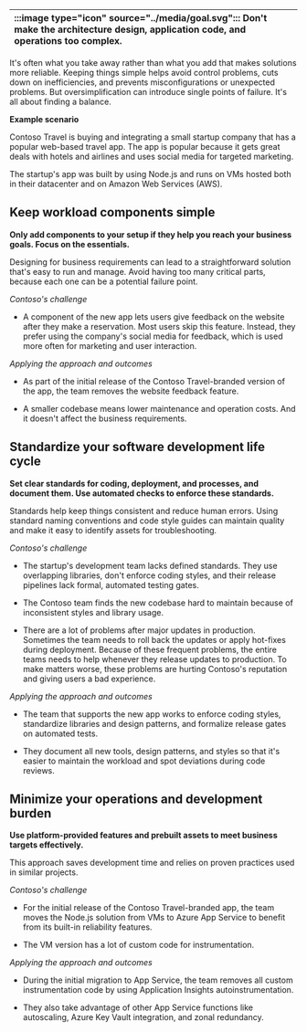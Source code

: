 | :::image type="icon" source="../media/goal.svg"::: Don't make the architecture design, application code, and operations too complex. |
| :----------------------------------------------------------------------------------------------------------------------------------------- |

It's often what you take away rather than what you add that makes solutions more reliable. Keeping things simple helps avoid control problems, cuts down on inefficiencies, and prevents misconfigurations or unexpected problems. But oversimplification can introduce single points of failure. It's all about finding a balance.

**Example scenario**

Contoso Travel is buying and integrating a small startup company that has a popular web-based travel app. The app is popular because it gets great deals with hotels and airlines and uses social media for targeted marketing.

The startup's app was built by using Node.js and runs on VMs hosted both in their datacenter and on Amazon Web Services (AWS).

## Keep workload components simple

**Only add components to your setup if they help you reach your business goals. Focus on the essentials.**

Designing for business requirements can lead to a straightforward solution that's easy to run and manage. Avoid having too many critical parts, because each one can be a potential failure point.

*Contoso's challenge*

- A component of the new app lets users give feedback on the website after they make a reservation. Most users skip this feature. Instead, they prefer using the company's social media for feedback, which is used more often for marketing and user interaction.

*Applying the approach and outcomes*

- As part of the initial release of the Contoso Travel-branded version of the app, the team removes the website feedback feature.

- A smaller codebase means lower maintenance and operation costs. And it doesn't affect the business requirements.

## Standardize your software development life cycle

**Set clear standards for coding, deployment, and processes, and document them. Use automated checks to enforce these standards.**

Standards help keep things consistent and reduce human errors. Using standard naming conventions and code style guides can maintain quality and make it easy to identify assets for troubleshooting.

*Contoso's challenge*

- The startup's development team lacks defined standards. They use overlapping libraries, don't enforce coding styles, and their release pipelines lack formal, automated testing gates.

- The Contoso team finds the new codebase hard to maintain because of inconsistent styles and library usage.
- There are a lot of problems after major updates in production. Sometimes the team needs to roll back the updates or apply hot-fixes during deployment. Because of these frequent problems, the entire teams needs to help whenever they release updates to production. To make matters worse, these problems are hurting Contoso's reputation and giving users a bad experience.

*Applying the approach and outcomes*

- The team that supports the new app works to enforce coding styles, standardize libraries and design patterns, and formalize release gates on automated tests.

- They document all new tools, design patterns, and styles so that it's easier to maintain the workload and spot deviations during code reviews.

## Minimize your operations and development burden

**Use platform-provided features and prebuilt assets to meet business targets effectively.**

This approach saves development time and relies on proven practices used in similar projects.

*Contoso's challenge*

- For the initial release of the Contoso Travel-branded app, the team moves the Node.js solution from VMs to Azure App Service to benefit from its built-in reliability features.

- The VM version has a lot of custom code for instrumentation.

*Applying the approach and outcomes*

- During the initial migration to App Service, the team removes all custom instrumentation code by using Application Insights autoinstrumentation.

- They also take advantage of other App Service functions like autoscaling, Azure Key Vault integration, and zonal redundancy.